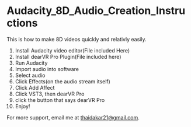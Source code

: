# Audacity_8D_Audio_Creation_Instructions

This is how to make 8D videos quickly and relativly easily.

1. Install Audacity video editor(File included Here)
2. Install dearVR Pro Plugin(File included here)
3. Run Audacity
4. Import audio into software
5. Select audio
6. Click Effects(on the audio stream itself)
7. Click Add Affect
8. Click VST3, then dearVR Pro
9. click the button that says dearVR Pro
10. Enjoy!

For more support, email me at thaidakar21@gmail.com.
